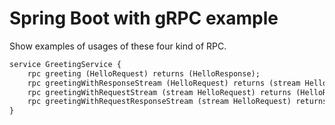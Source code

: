 # Spring Boot with gRPC example

Show examples of usages of these four kind of RPC.

```proto
service GreetingService {
    rpc greeting (HelloRequest) returns (HelloResponse);
    rpc greetingWithResponseStream (HelloRequest) returns (stream HelloResponse);
    rpc greetingWithRequestStream (stream HelloRequest) returns (HelloResponse);
    rpc greetingWithRequestResponseStream (stream HelloRequest) returns (stream HelloResponse);
}
```
